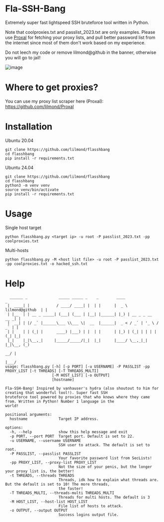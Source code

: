# Fla-SSH-Bang
Extremely super fast lightspeed SSH bruteforce tool written in Python.

Note that coolproxies.txt and passlist_2023.txt are only examples. Please use [Proxal](https://github.com/lilmond/Proxal) for fetching your proxy lists, and pull better password list from the internet since most of them don't work based on my experience.

Do not leech my code or remove lilmond@github in the banner, otherwise you will go to jail!

![image](https://github.com/user-attachments/assets/a45ef85b-e9b7-4c2a-acf2-84d932df7186)

# Where to get proxies?
You can use my proxy list scraper here (Proxal): https://github.com/lilmond/Proxal

# Installation
Ubuntu 20.04
```
git clone https://github.com/lilmond/flasshbang
cd flasshbang
pip install -r requirements.txt
```
Ubuntu 24.04
```
git clone https://github.com/lilmond/flasshbang
cd flasshbang
python3 -m venv venv
source venv/bin/activate
pip install -r requirements.txt
```

# Usage
Single host target
```
python flasshbang.py <target ip> -u root -P passlist_2023.txt -pp coolproxies.txt 
```

Multi-hosts
```
python flasshbang.py -M <host list file> -u root -P passlist_2023.txt -pp coolproxies.txt -o hacked_ssh.txt 
```

# Help
```
  ______ _              _____ _____ _    _        ____                    _
 |  ____| |            / ____/ ____| |  | |      |  _ \  lilmond@github  | |
 | |__  | | __ _ _____| (___| (___ | |__| |______| |_) | __ _ _ __   __ _| |
 |  __| | |/ _` |______\___ \\___ \|  __  |______|  _ < / _` | '_ \ / _` | |
 | |    | | (_| |      ____) |___) | |  | |      | |_) | (_| | | | | (_| |_|
 |_|    |_|\__,_|     |_____/_____/|_|  |_|      |____/ \__,_|_| |_|\__, (_)
                                                                     __/ |
                                                                    |___/
usage: flasshbang.py [-h] [-p PORT] [-u USERNAME] -P PASSLIST -pp PROXY_LIST [-t THREADS] [-T THREADS_MULTI]
                     [-M HOST_LIST] [-o OUTPUT]
                     [hostname]

Fla-SSH-Bang! Inspired by vanhauser's hydra (also shoutout to him for creating that wonderful tool!). Super fast SSH
bruteforce tool powered by proxies that who knows where they came from. Written in Python! Number 1 language in the
world!

positional arguments:
  hostname              Target IP address.

options:
  -h, --help            show this help message and exit
  -p PORT, --port PORT  Target port. Default is set to 22.
  -u USERNAME, --username USERNAME
                        SSH user to attack. The default is set to root.
  -P PASSLIST, --passlist PASSLIST
                        Your favorite password list from SecLists!
  -pp PROXY_LIST, --proxy-list PROXY_LIST
                        Not the size of your penis, but the longer your proxy list is, the better!
  -t THREADS, --threads THREADS
                        Threads, idk how to explain what threads are. But the default is set to 10! The more threads,
                        the faster!
  -T THREADS_MULTI, --threads-multi THREADS_MULTI
                        Threads for multi hosts. The default is 3
  -M HOST_LIST, --host-list HOST_LIST
                        File list of hosts to attack.
  -o OUTPUT, --output OUTPUT
                        Success logins output file.
```

